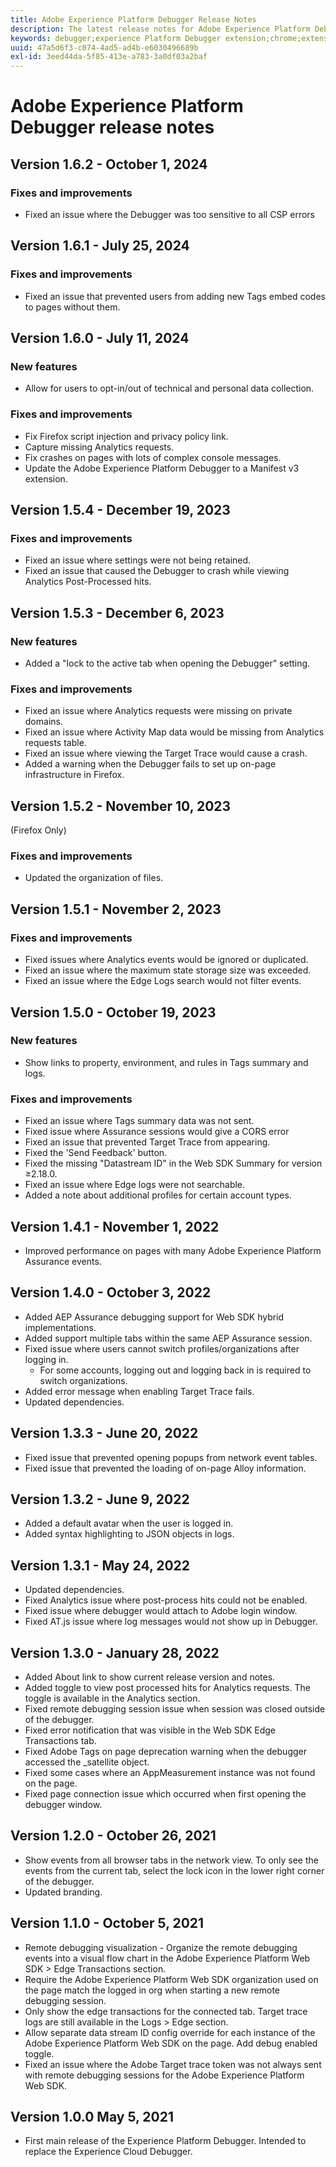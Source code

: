 ```yaml
---
title: Adobe Experience Platform Debugger Release Notes
description: The latest release notes for Adobe Experience Platform Debugger.
keywords: debugger;experience Platform Debugger extension;chrome;extension;release notes
uuid: 47a5d6f3-c074-4ad5-ad4b-e6030496689b
exl-id: 3eed44da-5f85-413e-a783-3a0df03a2baf
---
```

# Adobe Experience Platform Debugger release notes

## Version 1.6.2 - October 1, 2024

### Fixes and improvements

* Fixed an issue where the Debugger was too sensitive to all CSP errors

## Version 1.6.1 - July 25, 2024

### Fixes and improvements

* Fixed an issue that prevented users from adding new Tags embed codes to pages without them.

## Version 1.6.0 - July 11, 2024

### New features

* Allow for users to opt-in/out of technical and personal data collection.

### Fixes and improvements

* Fix Firefox script injection and privacy policy link.
* Capture missing Analytics requests.
* Fix crashes on pages with lots of complex console messages.
* Update the Adobe Experience Platform Debugger to a Manifest v3 extension.

## Version 1.5.4 - December 19, 2023

### Fixes and improvements

* Fixed an issue where settings were not being retained.
* Fixed an issue that caused the Debugger to crash while viewing Analytics Post-Processed hits.

## Version 1.5.3 - December 6, 2023

### New features

* Added a "lock to the active tab when opening the Debugger" setting.

### Fixes and improvements

* Fixed an issue where Analytics requests were missing on private domains.
* Fixed an issue where Activity Map data would be missing from Analytics requests table.
* Fixed an issue where viewing the Target Trace would cause a crash.
* Added a warning when the Debugger fails to set up on-page infrastructure in Firefox.

## Version 1.5.2 - November 10, 2023

(Firefox Only)

### Fixes and improvements

* Updated the organization of files.

## Version 1.5.1 - November 2, 2023

### Fixes and improvements

* Fixed issues where Analytics events would be ignored or duplicated.
* Fixed an issue where the maximum state storage size was exceeded.
* Fixed an issue where the Edge Logs search would not filter events.

## Version 1.5.0 - October 19, 2023

### New features

* Show links to property, environment, and rules in Tags summary and logs.

### Fixes and improvements

* Fixed an issue where Tags summary data was not sent.
* Fixed issue where Assurance sessions would give a CORS error
* Fixed an issue that prevented Target Trace from appearing.
* Fixed the 'Send Feedback' button.
* Fixed the missing "Datastream ID" in the Web SDK Summary for version ≥2.18.0.
* Fixed an issue where Edge logs were not searchable.
* Added a note about additional profiles for certain account types.

## Version 1.4.1 - November 1, 2022

* Improved performance on pages with many Adobe Experience Platform Assurance events.

## Version 1.4.0 - October 3, 2022

* Added AEP Assurance debugging support for Web SDK hybrid implementations.
* Added support multiple tabs within the same AEP Assurance session.
* Fixed issue where users cannot switch profiles/organizations after logging in.
  * For some accounts, logging out and logging back in is required to switch organizations.
* Added error message when enabling Target Trace fails.
* Updated dependencies.

## Version 1.3.3 - June 20, 2022

* Fixed issue that prevented opening popups from network event tables.
* Fixed issue that prevented the loading of on-page Alloy information.

## Version 1.3.2 - June 9, 2022

* Added a default avatar when the user is logged in.
* Added syntax highlighting to JSON objects in logs. 

## Version 1.3.1 - May 24, 2022

* Updated dependencies.
* Fixed Analytics issue where post-process hits could not be enabled.
* Fixed issue where debugger would attach to Adobe login window.
* Fixed AT.js issue where log messages would not show up in Debugger.

## Version 1.3.0 - January 28, 2022

* Added About link to show current release version and notes.
* Added toggle to view post processed hits for Analytics requests. The toggle is available in the Analytics section.
* Fixed remote debugging session issue when session was closed outside of the debugger.
* Fixed error notification that was visible in the Web SDK Edge Transactions tab.
* Fixed Adobe Tags on page deprecation warning when the debugger accessed the _satellite object.
* Fixed some cases where an AppMeasurement instance was not found on the page.
* Fixed page connection issue which occurred when first opening the debugger window.

## Version 1.2.0 - October 26, 2021

* Show events from all browser tabs in the network view. To only see the events from the current tab, select the lock icon in the lower right corner of the debugger.
* Updated branding.

## Version 1.1.0 - October 5, 2021

* Remote debugging visualization - Organize the remote debugging events into a visual flow chart in the Adobe Experience Platform Web SDK > Edge Transactions section.
* Require the Adobe Experience Platform Web SDK organization used on the page match the logged in org when starting a new remote debugging session.
* Only show the edge transactions for the connected tab. Target trace logs are still available in the Logs > Edge section.
* Allow separate data stream ID config override for each instance of the Adobe Experience Platform Web SDK on the page. Add debug enabled toggle.
* Fixed an issue where the Adobe Target trace token was not always sent with remote debugging sessions for the Adobe Experience Platform Web SDK.

## Version 1.0.0 May 5, 2021

* First main release of the Experience Platform Debugger. Intended to replace the Experience Cloud Debugger.
